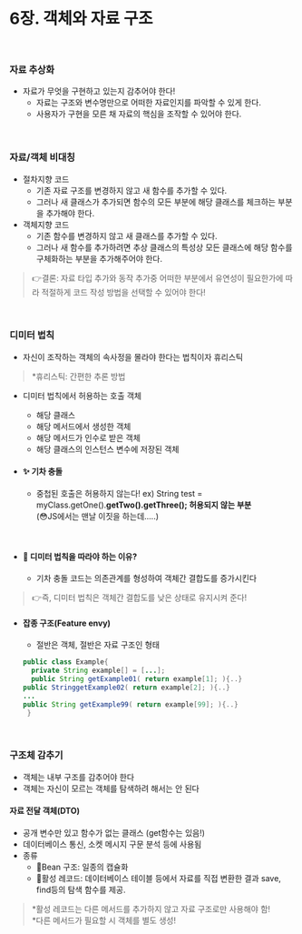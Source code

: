 # 6장. 객체와 자료 구조
<br/>

### 자료 추상화
* 자료가 무엇을 구현하고 있는지 감추어야 한다!
  * 자료는 구조와 변수명만으로 어떠한 자료인지를 파악할 수 있게 한다.
  * 사용자가 구현을 모른 채 자료의 핵심을 조작할 수 있어야 한다.

<br/>

### 자료/객체 비대칭 
* 절차지향 코드
  * 기존 자료 구조를 변경하지 않고 새 함수를 추가할 수 있다.
  * 그러나 새 클래스가 추가되면 함수의 모든 부분에 해당 클래스를 체크하는 부분을 추가해야 한다.
* 객체지향 코드
  * 기존 함수를 변경하지 않고 새 클래스를 추가할 수 있다.
  * 그러나 새 함수를 추가하려면 추상 클래스의 특성상 모든 클래스에 해당 함수를 구체화하는 부분을 추가해주어야 한다.

>	👉결론: 자료 타입 추가와 동작 추가중 어떠한 부분에서 유연성이 필요한가에 따라
 적절하게 코드 작성 방법을 선택할 수 있어야 한다!

<br/>

### 디미터 법칙
* 자신이 조작하는 객체의 속사정을 몰라야 한다는 법칙이자 휴리스틱
> *휴리스틱: 간편한 추론 방법
* 디미터 법칙에서 허용하는 호출 객체
  * 해당 클래스
  * 해당 메서드에서 생성한 객체
  * 해당 메서드가 인수로 받은 객체
  * 해당 클래스의 인스턴스 변수에 저장된 객체

* #### ✨ 기차 충돌
  * 중첩된 호출은 허용하지 않는다!
  	ex) String test = myClass.getOne().**getTwo().getThree();				허용되지 않는 부분**
            <br/>
(😳JS에서는 맨날 이짓을 하는데…..)
>>
<br/>

* #### 🤔 디미터 법칙을 따라야 하는 이유?
  * 기차 충돌 코드는 의존관계를 형성하여 객체간 결합도를 증가시킨다
> 👉즉, 디미터 법칙은 객체간 결합도를 낮은 상태로 유지시켜 준다!

* #### 잡종 구조(Feature envy)
  * 절반은 객체, 절반은 자료 구조인 형태
  ```java
  public class Example{
  	private String example[] = [...];
  	public String getExample01( return example[1]; ){..}
  public StringgetExample02( return example[2]; ){..}
  ...
  public String getExample99( return example[99]; ){..}
   }

<br/>

### 구조체 감추기
* 객체는 내부 구조를 감추어야 한다
* 객체는 자신이 모르는 객체를 탐색하려 해서는 안 된다

#### 자료 전달 객체(DTO)
* 공개 변수만 있고 함수가 없는 클래스 (get함수는 있음!)
* 데이터베이스 통신, 소켓 메시지 구문 분석 등에 사용됨
* 종류
  * 🥜Bean 구조: 일종의 캡슐화
  * 💽활성 레코드: 데이터베이스 테이블 등에서 자료를 직접 변환한 결과
   save, find등의 탐색 함수를 제공.
>*활성 레코드는 다른 메서드를 추가하지 않고 자료 구조로만 사용해야 함! <br/>
>*다른 메서드가 필요할 시 객체를 별도 생성!
